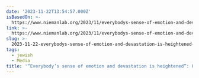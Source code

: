 ```yaml
---
date: '2023-11-22T13:54:57.000Z'
isBasedOn: >-
  https://www.niemanlab.org/2023/11/everybodys-sense-of-emotion-and-devastation-is-heightened-how-jewish-currents-is-covering-the-israel-hamas-war/
link: >-
  https://www.niemanlab.org/2023/11/everybodys-sense-of-emotion-and-devastation-is-heightened-how-jewish-currents-is-covering-the-israel-hamas-war/
slug: >-
  2023-11-22-everybodys-sense-of-emotion-and-devastation-is-heightened-how-jewish-cu
tags:
  - jewish
  - Media
title: '“Everybody’s sense of emotion and devastation is heightened”: How Jewish Cu'
---
```


